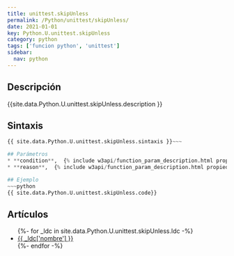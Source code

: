 ```yaml
---
title: unittest.skipUnless
permalink: /Python/unittest/skipUnless/
date: 2021-01-01
key: Python.U.unittest.skipUnless
category: python
tags: ['funcion python', 'unittest']
sidebar: 
  nav: python
---
```


## Descripción
{{site.data.Python.U.unittest.skipUnless.description }}

## Sintaxis
~~~python
{{ site.data.Python.U.unittest.skipUnless.sintaxis }}~~~

## Parámetros
* **condition**,  {% include w3api/function_param_description.html propiedad=site.data.Python.U.unittest.skipUnless valor="condition" %}
* **reason**,  {% include w3api/function_param_description.html propiedad=site.data.Python.U.unittest.skipUnless valor="reason" %}

## Ejemplo
~~~python
{{ site.data.Python.U.unittest.skipUnless.code}}
~~~

## Artículos
<ul>
{%- for _ldc in site.data.Python.U.unittest.skipUnless.ldc -%}
   <li>
       <a href="{{_ldc['url'] }}">{{ _ldc['nombre'] }}</a>
   </li>
{%- endfor -%}
</ul>
